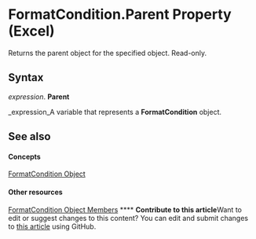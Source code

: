 
# FormatCondition.Parent Property (Excel)

Returns the parent object for the specified object. Read-only.


## Syntax

 _expression_. **Parent**

 _expression_A variable that represents a  **FormatCondition** object.


## See also


#### Concepts


 [FormatCondition Object](38a2bca9-9b28-3ef2-8c7a-4d35a27229ec.md)
#### Other resources


 [FormatCondition Object Members](8f4bebce-0bf4-03de-62f0-4454ea699c5f.md)
****   **Contribute to this article**Want to edit or suggest changes to this content? You can edit and submit changes to  [this article](https://github.com/jhershey00/VBA_Excel_Test/OpenXMLCon/articles/06618d2d-3ba9-9701-96f5-1927b8c7b5b1.md) using GitHub.

